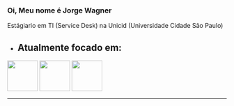 ### Oi, Meu nome é Jorge Wagner
Estágiario em TI (Service Desk) na Unicid (Universidade Cidade São Paulo)

- <h2>Atualmente focado em:</h2>

<div style = "display: inline;">
  <img src="https://cdn.jsdelivr.net/gh/devicons/devicon/icons/html5/html5-original.svg" width = 70px hight = 70px/>
  <img src="https://cdn.jsdelivr.net/gh/devicons/devicon/icons/css3/css3-original.svg" width = 70px hight = 70px/>
  <img src="https://cdn.jsdelivr.net/gh/devicons/devicon/icons/javascript/javascript-original.svg" width = 70px hight = 70px  />
</div>

<hr>
          

